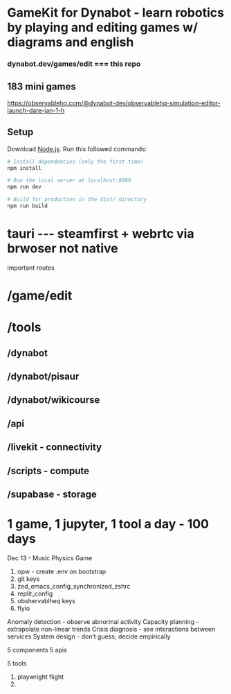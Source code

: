 # GameKit for Dynabot - learn robotics by playing and editing games w/ diagrams and english
### dynabot.dev/games/edit === this repo
## 183 mini games
 https://observablehq.com/@dynabot-dev/observablehq-simulation-editor-launch-date-jan-1-h

## Setup
Download [Node.js](https://nodejs.org/en/download/).
Run this followed commands:

``` bash
# Install dependencies (only the first time)
npm install

# Run the local server at localhost:8080
npm run dev

# Build for production in the dist/ directory
npm run build
```

# tauri --- steamfirst + webrtc via brwoser not native





important routes
# /game/edit 
# /tools 

## /dynabot
## /dynabot/pisaur
## /dynabot/wikicourse

## /api
## /livekit - connectivity
## /scripts - compute
## /supabase - storage

# 1 game, 1 jupyter, 1 tool a day - 100 days
Dec 13 - Music Physics Game

1. opw - create .env on bootstrap
2. git keys
3. zed_emacs_config_synchronized_zshrc
4. replit_config
5. obshervablheq keys
6. flyio

Anomaly detection - observe abnormal activity
Capacity planning - extrapolate non-linear trends
Crisis diagnosis - see interactions between services
System design - don’t guess; decide empirically


5 components
5 apis 

5 tools
1. playwright flight
2. 
